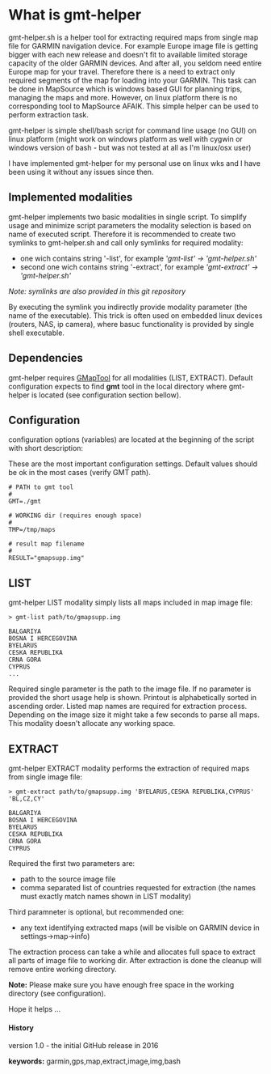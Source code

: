 # What is gmt-helper
gmt-helper.sh is a helper tool for extracting required maps from single map file for GARMIN navigation device. 
 For example Europe image file is getting bigger with each new release and doesn't fit to available limited storage
 capacity of the older GARMIN devices. And after all, you seldom need entire Europe map for your travel. Therefore
 there is a need to extract only required segments of the map for loading into your GARMIN. This task can be
 done in MapSource which is windows based GUI for planning trips, managing the maps and more. However, on linux
 platform there is no corresponding tool to MapSource AFAIK. This simple helper can be used to perform extraction task.
 
gmt-helper is simple shell/bash script for command line usage (no GUI) on linux platform (might work on windows
 platform as well with cygwin or windows version of bash - but was not tested at all as I'm linux/osx user)

I have implemented gmt-helper for my personal use on linux wks and I have been using it without any issues since then.

## Implemented modalities
gmt-helper implements two basic modalities in single script. To simplify usage and minimize script parameters
 the modality selection is based on name of executed script. Therefore it is recommended to create two symlinks
 to gmt-helper.sh and call only symlinks for required modality:

* one wich contains string '-list', for example _'gmt-list' -> 'gmt-helper.sh'_
* second one wich contains string '-extract', for example _'gmt-extract' -> 'gmt-helper.sh'_

_Note: symlinks are also provided in this git repository_

By executing the symlink you indirectly provide modality parameter (the name of the executable). This trick is often
 used on embedded linux devices (routers, NAS, ip camera), where basuc functionality is provided by single shell executable. 

## Dependencies
gmt-helper requires [GMapTool](http://www.gmaptool.eu/en/content/linux-version) for all modalities (LIST, EXTRACT). Default configuration
 expects to find **gmt** tool in the local directory where gmt-helper is located (see configuration section bellow).

## Configuration
configuration options (variables) are located at the beginning of the script with short description:

These are the most important configuration settings. Default values should be ok in the most cases (verify GMT path).

    # PATH to gmt tool
    #
    GMT=./gmt

    # WORKING dir (requires enough space)
    #
    TMP=/tmp/maps

    # result map filename
    #
    RESULT="gmapsupp.img"


## LIST
gmt-helper LIST modality simply lists all maps included in map image file:
 
    > gmt-list path/to/gmapsupp.img
    
    BALGARIYA
    BOSNA I HERCEGOVINA
    BYELARUS
    CESKA REPUBLIKA
    CRNA GORA
    CYPRUS
    ...
   
Required single parameter is the path to the image file. If no parameter is provided the short usage help is shown.
 Printout is alphabetically sorted in ascending order. Listed map names are required for extraction process.
 Depending on the image size it might take a few seconds to parse all maps. 
 This modality doesn't allocate any working space.
 
## EXTRACT
gmt-helper EXTRACT modality performs the extraction of required maps from single image file:
 
    > gmt-extract path/to/gmapsupp.img 'BYELARUS,CESKA REPUBLIKA,CYPRUS' 'BL,CZ,CY'
    
    BALGARIYA
    BOSNA I HERCEGOVINA
    BYELARUS
    CESKA REPUBLIKA
    CRNA GORA
    CYPRUS

Required the first two parameters are:

* path to the source image file
* comma separated list of countries requested for extraction (the names must exactly match names shown in LIST modality)

Third paramneter is optional, but recommended one:

* any text identifying extracted maps (will be visible on GARMIN device in settings->map->info)

The extraction process can take a while and allocates full space to extract all parts of image file to working dir.
 After extraction is done the cleanup will remove entire working directory. 
 
**Note:** Please make sure you have enough free space in the working directory (see configuration).

Hope it helps ...

#### History
 version 1.0 - the initial GitHub release in 2016

**keywords:** garmin,gps,map,extract,image,img,bash

